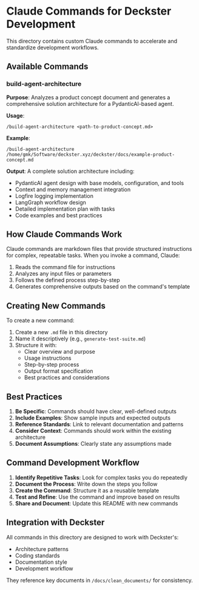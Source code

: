 # Claude Commands for Deckster Development

This directory contains custom Claude commands to accelerate and standardize development workflows.

## Available Commands

### build-agent-architecture
**Purpose**: Analyzes a product concept document and generates a comprehensive solution architecture for a PydanticAI-based agent.

**Usage**:
```
/build-agent-architecture <path-to-product-concept.md>
```

**Example**:
```
/build-agent-architecture /home/gmk/Software/deckster.xyz/deckster/docs/example-product-concept.md
```

**Output**: A complete solution architecture including:
- PydanticAI agent design with base models, configuration, and tools
- Context and memory management integration
- Logfire logging implementation
- LangGraph workflow design
- Detailed implementation plan with tasks
- Code examples and best practices

## How Claude Commands Work

Claude commands are markdown files that provide structured instructions for complex, repeatable tasks. When you invoke a command, Claude:

1. Reads the command file for instructions
2. Analyzes any input files or parameters
3. Follows the defined process step-by-step
4. Generates comprehensive outputs based on the command's template

## Creating New Commands

To create a new command:

1. Create a new `.md` file in this directory
2. Name it descriptively (e.g., `generate-test-suite.md`)
3. Structure it with:
   - Clear overview and purpose
   - Usage instructions
   - Step-by-step process
   - Output format specification
   - Best practices and considerations

## Best Practices

1. **Be Specific**: Commands should have clear, well-defined outputs
2. **Include Examples**: Show sample inputs and expected outputs
3. **Reference Standards**: Link to relevant documentation and patterns
4. **Consider Context**: Commands should work within the existing architecture
5. **Document Assumptions**: Clearly state any assumptions made

## Command Development Workflow

1. **Identify Repetitive Tasks**: Look for complex tasks you do repeatedly
2. **Document the Process**: Write down the steps you follow
3. **Create the Command**: Structure it as a reusable template
4. **Test and Refine**: Use the command and improve based on results
5. **Share and Document**: Update this README with new commands

## Integration with Deckster

All commands in this directory are designed to work with Deckster's:
- Architecture patterns
- Coding standards
- Documentation style
- Development workflow

They reference key documents in `/docs/clean_documents/` for consistency.
